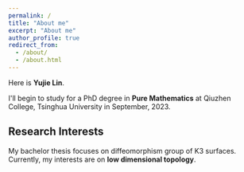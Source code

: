 ```yaml
---
permalink: /
title: "About me"
excerpt: "About me"
author_profile: true
redirect_from: 
  - /about/
  - /about.html
---
```


Here is **Yujie Lin**.

I'll begin to study for a PhD degree in **Pure Mathematics** at Qiuzhen College, Tsinghua University in September, 2023.

## Research Interests

My bachelor thesis focuses on diffeomorphism group of K3 surfaces. Currently, my interests are on **low dimensional topology**.

